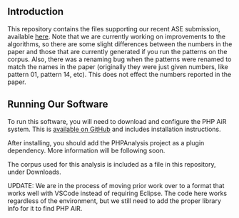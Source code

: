 Introduction
------------

This repository contains the files supporting our recent ASE submission, available
[here](https://cs.appstate.edu/hillsma/publication/ase-2015/). Note that we are currently working on improvements to the algorithms, so there are some slight differences between the numbers in the paper and those that are currently generated if you run the patterns on the corpus. Also, there was a renaming bug when the patterns were renamed to match the names in the paper (originally they were just given numbers, like pattern 01, pattern 14, etc). This does not effect the numbers reported in the paper.

Running Our Software
--------------------

To run this software, you will need to download and configure the PHP AiR system. This is [available on GitHub](https://github.com/cwi-swat/php-analysis/) and includes installation instructions.

After installing, you should add the PHPAnalysis project as a plugin dependency. More information will be following soon.

The corpus used for this analysis is included as a file in this repository, under Downloads.

UPDATE: We are in the process of moving prior work over to a format that works well with VSCode
instead of requiring Eclipse. The code here works regardless of the environment, but we still
need to add the proper library info for it to find PHP AiR.
